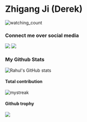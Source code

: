 # Zhigang Ji (Derek)
<img src="https://komarev.com/ghpvc/?username=derekji&color=brightgreen" alt="watching_count" />

### Connect me over social media

[<img src="https://img.shields.io/badge/Twitter-1DA1F2?style=for-the-badge&logo=twitter&logoColor=white" />](https://twitter.com/zil_ji "Twitter") 
[<img src="https://img.shields.io/badge/LinkedIn-0077B5?style=for-the-badge&logo=linkedin&logoColor=white" />](https://www.linkedin.com/in/https://www.linkedin.com/in/zhigang-ji-114004168/ "LinkedIn") 

### My Github Stats

![Rahul's GitHub stats](https://github-readme-stats.vercel.app/api?username=derekji&show_icons=true&theme=radical)

#### Total contribution

<img src="https://github-readme-streak-stats.herokuapp.com/?user=derekji&theme=tokyonight" alt="mystreak"/>

#### Github trophy

<img src="https://github-profile-trophy.vercel.app/?username=derekji&theme=juicyfresh&no-bg=true" />



